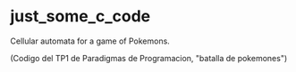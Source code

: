# just_some_c_code

Cellular automata for a game of Pokemons.

(Codigo del TP1 de Paradigmas de Programacion, "batalla de pokemones") 
